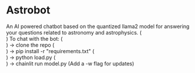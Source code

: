 # Astrobot
An AI powered chatbot based on the quantized llama2 model for answering your questions related to astronomy and astrophysics. (<br>)
To chat with the bot: (<br>)
-> clone the repo (<br>)
-> pip install -r "requirements.txt" (<br>)
-> python load.py (<br>)
-> chainlit run model.py (Add a -w flag for updates)
